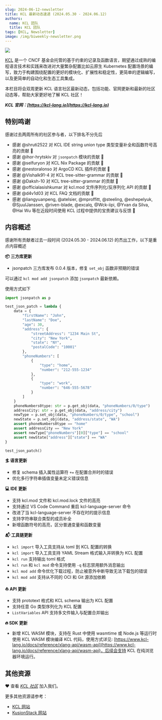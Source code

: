 ```yaml
---
slug: 2024-06-12-newsletter
title: KCL 最新动态速递 (2024.05.30 - 2024.06.12)
authors:
  name: KCL 团队
  title: KCL 团队
tags: [KCL, Newsletter]
image: /img/biweekly-newsletter.png
---
```


![](/img/biweekly-newsletter-zh.png)

[KCL](https://github.com/kcl-lang) 是一个 CNCF 基金会托管的基于约束的记录及函数语言，期望通过成熟的编程语言技术和实践来改进对大量繁杂配置比如云原生 Kubernetes 配置场景的编写，致力于构建围绕配置的更好的模块化、扩展性和稳定性，更简单的逻辑编写，以及更简单的自动化和生态工具集成。

本栏目将会双周更新 KCL 语言社区最新动态，包括功能、官网更新和最新的社区动态等，帮助大家更好地了解 KCL 社区！

**_KCL 官网：[https://kcl-lang.io](https://kcl-lang.io)_**

## 特别鸣谢

感谢过去两周所有的社区参与者，以下排名不分先后

- 感谢 @shruti2522 对 KCL IDE string union type 类型变量补全和函数符号高亮的贡献 🙌
- 感谢 @ihor-hrytskiv 对 `jsonpatch` 模块的贡献 🙌
- 感谢 @selfuryon 对 KCL Nix Package 的贡献 🙌
- 感谢 @nestoralonso 对 ArgoCD KCL 插件的贡献 🙌
- 感谢 @Vishalk91-4 对 KCL tree-sitter-grammar 的贡献 🙌
- 感谢 @Daksh-10 对 KCL tree-sitter-grammar 的贡献 🙌
- 感谢 @officialasishkumar 对 kcl.mod 文件序列化/反序列化 API 的贡献 🙌
- 感谢 @d4v1d03 对 KCL FAQ 文档的贡献 🙌
- 感谢 @liangyuanpeng, @atelsier, @mproffitt, @steeling, @eshepelyuk, @SjuulJanssen, @riven-blade, @excalq, @Wck-iipi, @Yvan da Silva, @Hai Wu 等在近段时间使用 KCL 过程中提供的宝贵建议与反馈 🙌

## 内容概述

感谢所有贡献者过去一段时间 (2024.05.30 - 2024.06.12) 的杰出工作，以下是重点内容概述

**📦️ 三方库更新**

- jsonpatch 三方库发布 0.0.4 版本，修复 `set_obj` 函数非预期的错误

可以通过 `kcl mod add jsonpatch` 添加 `jsonpatch` 最新依赖。

使用方式如下

```python
import jsonpatch as p

test_json_patch = lambda {
    data = {
        "firstName": "John",
        "lastName": "Doe",
        "age": 30,
        "address": {
            "streetAddress": "1234 Main St",
            "city": "New York",
            "state": "NY",
            "postalCode": "10001"
        },
        "phoneNumbers": [
            {
                "type": "home",
                "number": "212-555-1234"
            },
            {
                "type": "work",
                "number": "646-555-5678"
            }
        ]
    }
    phoneNumbers0type: str = p.get_obj(data, "phoneNumbers/0/type")
    addressCity: str = p.get_obj(data, "address/city")
    newType = p.set_obj(data, "phoneNumbers/0/type", "school")
    newState = p.set_obj(data, "address/state", "WA")
    assert phoneNumbers0type == "home"
    assert addressCity == "New York"
    assert newType["phoneNumbers"][0]["type"] == "school"
    assert newState["address"]["state"] == "WA"
}

test_json_patch()
```

**🏄 语言更新**

- 修复 schema 插入属性运算符 `+=` 在配置合并时的错误
- 优化多行字符串插值变量未定义错误信息

**💻 IDE 更新**

- 支持 kcl.mod 文件和 kcl.mod.lock 文件的高亮
- 支持通过 VS Code Command 重启 kcl-language-server 命令
- 改进了当 kcl-language-server 不存在时的提示信息
- 支持字符串联合类型的成员补全
- 新增函数符号的高亮，区分普通变量和函数变量

**📬️ 工具链更新**

- `kcl import` 导入工具支持从 toml 到 KCL 配置的转换
- `kcl import` 导入工具支持 YAML Stream 格式输入并转换为 KCL 配置
- `kcl run` 支持输出 toml 格式
- `kcl run` 和 `kcl mod` 命令支持使用 `-q` 标志禁用额外消息输出
- `kcl mod add` 命令优化下载过程，防止被意外中断导致无法下载包的错误
- `kcl mod add` 支持从不同的 OCI 和 Git 源添加依赖

**⛵️ API 更新**

- 支持 prototext 格式和 KCL schema 输出为 KCL 配置
- 支持任意 Go 类型序列化为 KCL 配置
- `ListVariables` API 支持多文件输入与配置合并输出

**🔥 SDK 更新**

- 新增 KCL WASM 模块，支持在 Rust 中使用 wasmtime 或 Node.js 等运行时使用 KCL WASM 模块编译 KCL 代码，使用方式详见: [https://www.kcl-lang.io/docs/reference/xlang-api/wasm-api](https://www.kcl-lang.io/docs/reference/xlang-api/wasm-api)，后续会支持 KCL 在纯浏览器环境运行。

## 其他资源

❤️ 查看 _[KCL 社区](https://github.com/kcl-lang/community)_ 加入我们。

更多其他资源请参考：

- [KCL 网站](https://kcl-lang.io/)
- [KusionStack 网站](https://kusionstack.io/)

